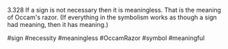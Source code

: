 3.328 If a sign is not necessary then it is meaningless. That is the meaning of Occam's razor. 
(If everything in the symbolism works as though a sign had meaning, then it has meaning.)

#sign #necessity #meaningless #OccamRazor #symbol #meaningful